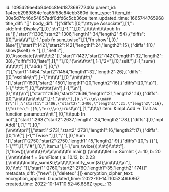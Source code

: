 id: 1095d29ae4b94e0c8feb18736977240a
parent_id: 1a4eeb2989854efea65f58c84ebb360d
item_type: 1
item_id: 30e5d7fc46d54857adf0dfd6c5cb36ce
item_updated_time: 1665744765968
title_diff: "[]"
body_diff: "[{\"diffs\":[[0,\"\\t\\ttype Associate\"],[1,\" : std::fmt::Display\"],[0,\";\\\n\"],[-1,\"\"],[0,\"\\t\\t\\t\\\n\\t\\t\\tpub fn su\"]],\"start1\":1306,\"start2\":1306,\"length1\":34,\"length2\":54},{\"diffs\":[[0,\"\\\n\\t\\t\\t\"],[-1,\"pub fn sum_twise\"],[1,\"fn show\"],[0,\"(&se\"]],\"start1\":1421,\"start2\":1421,\"length1\":24,\"length2\":15},{\"diffs\":[[0,\" show(&self) -> \"],[1,\"Self::\"],[0,\"Associate{\\\n\\t\\t\\t\\t2\"]],\"start1\":1427,\"start2\":1427,\"length1\":32,\"length2\":38},{\"diffs\":[[0,\"iate\"],[1,\" \"],[0,\"{\\\n\\t\\t\\t\\t\"],[-1,\"2*\"],[0,\"self.\"],[-1,\"sum() \\t\\t\\t\\t\\t\"],[1,\"add() \"],[0,\"// t\"]],\"start1\":1454,\"start2\":1454,\"length1\":32,\"length2\":26},{\"diffs\":[[0,\"essible\\\n\"],[-1,\"\\t\\t\\t\\t\"],[0,\"\\\n\\t\\t\\t\\t// \"]],\"start1\":1501,\"start2\":1501,\"length1\":20,\"length2\":16},{\"diffs\":[[0,\"f.a)\"],[-1,\" \\t\\t\\t  \"],[0,\"\\\n\\t\\t\\t}\\\n\"],[-1,\"\\\n\"],[0,\"\\t\\t}\\\n\"]],\"start1\":1636,\"start2\":1636,\"length1\":21,\"length2\":14},{\"diffs\":[[0,\"\\\n\\t\\t}\\\n\\\n\\t\\t\"],[-1,\"\\\n\\t```\"],[0,\"\\\n\\\n### Tr\"]],\"start1\":2406,\"start2\":2406,\"length1\":21,\"length2\":16},{\"diffs\":[[0,\"e:\\\n\\t```rust\\\n\"],[1,\"\\t\\t\\t// item: &impl Add -> Trait as function parameter\\\n\\t\"],[0,\"\\t\\tpub fn not\"]],\"start1\":2637,\"start2\":2637,\"length1\":24,\"length2\":78},{\"diffs\":[[0,\"mpl Add)\"],[1,\" \"],[0,\"{\\\n\\t\\t\\tpri\"]],\"start1\":2731,\"start2\":2731,\"length1\":16,\"length2\":17},{\"diffs\":[[0,\"ln!(\"],[-1,\"'Twise \"],[1,\"\\\"\"],[0,\"Sum \"]],\"start1\":2750,\"start2\":2750,\"length1\":15,\"length2\":9},{\"diffs\":[[0,\"s {}\"],[-1,\"'\"],[1,\"\\\"#\"],[0,\", item.s\"],[-1,\"um_twice());\\\n\\t}\\\n\\t\\t\"],[1,\"how());\\\n\\t\\t\\t}\\\n\\\n\\\n\\t\\t\\tfn main() {\\\n\\t\\t\\t\\tlet i = SumInt { a: 10, b: 20 };\\\n\\t\\t\\t\\tlet f = SumFloat { a: 10.13, b: 2.23 };\\\n\\t\\t\\t\\tnotify_sum(&i);\\\n\\t\\t\\t\\tnotify_sum(&f);\\\n\\t\\t\\t}\\\n\"],[0,\"\\\n\\t``\"]],\"start1\":2760,\"start2\":2760,\"length1\":35,\"length2\":174}]"
metadata_diff: {"new":{},"deleted":[]}
encryption_cipher_text: 
encryption_applied: 0
updated_time: 2022-10-14T10:52:46.686Z
created_time: 2022-10-14T10:52:46.686Z
type_: 13